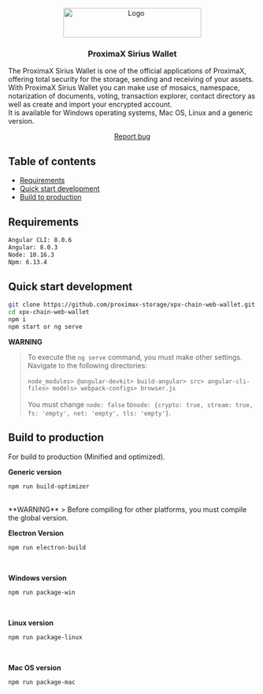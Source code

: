<p align="center">
  <a href="https://www.proximax.io/">
    <img src="https://www.proximax.io/user/themes/proximaxvrs1/images/logo.png" alt="Logo" width=280 height=60>
  </a>
  <h3 align="center">ProximaX Sirius Wallet</h3>
</p>
  <p>
    The ProximaX Sirius Wallet is one of the official applications of ProximaX, offering total security for the storage, sending and receiving of your assets. With ProximaX Sirius Wallet you can make use of mosaics, namespace, notarization of documents, voting, transaction explorer, contact directory as well as create and import your encrypted account. <br> It is available for Windows operating systems, Mac OS, Linux and a generic version.
</p>
<p align="center">
    <a href="https://t.me/proximaxhelpdesk">Report bug</a>
  </p>

## Table of contents

- [Requirements](#requirements)
- [Quick start development](#quick-start-development)
- [Build to production](#build-to-production)

## Requirements

```bash
Angular CLI: 8.0.6
Angular: 8.0.3
Node: 10.16.3
Npm: 6.13.4
```

## Quick start development

```bash
git clone https://github.com/proximax-storage/xpx-chain-web-wallet.git
cd xpx-chain-web-wallet
npm i
npm start or ng serve
```

**WARNING**

> To execute the `ng serve` command, you must make other settings. Navigate to the following directories:
> <br> <br> `node_modules> @angular-devkit> build-angular> src> angular-cli-files> models> webpack-configs> browser.js`
> <br> <br> You must change `node: false` to`node: {crypto: true, stream: true, fs: 'empty', net: 'empty', tls: 'empty'}`.

## Build to production

For build to production (Minified and optimized).

<b>Generic version</b>

```bash
npm run build-optimizer
```
  <br>
**WARNING**
> Before compiling for other platforms, you must compile the global version.

   <br>
  
  <b>Electron Version</b>
 ```bash
npm run electron-build
 ```
 <br>
 
<b>Windows version</b>
 ```bash
npm run package-win
 ```
  <br>
  
 <b>Linux version</b>
 ```bash
npm run package-linux
 ```
  <br>
  
  <b>Mac OS version</b>
 ```bash
npm run package-mac
 ```
